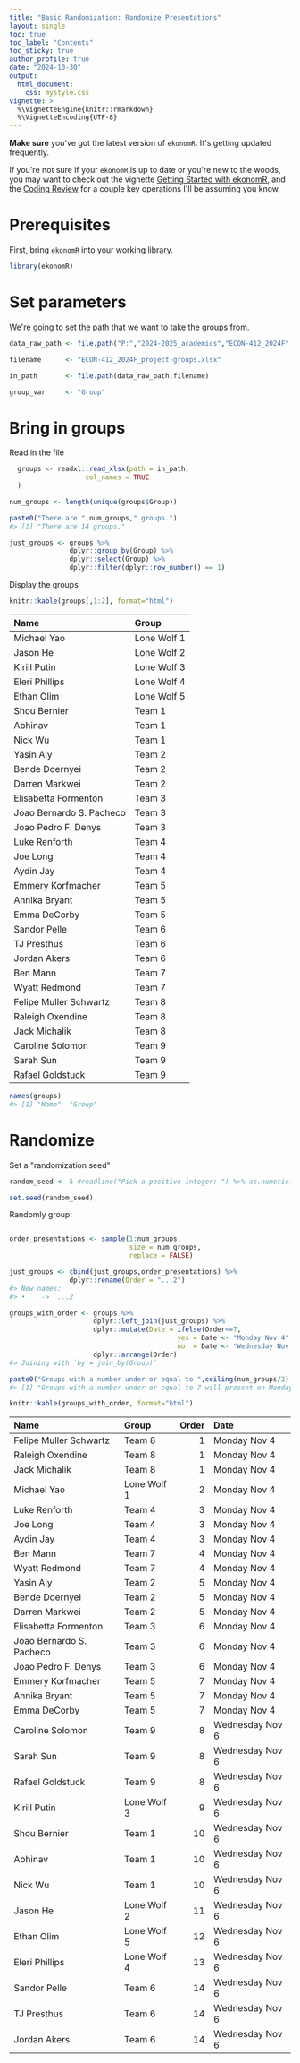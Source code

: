 ```yaml
---
title: "Basic Randomization: Randomize Presentations"
layout: single
toc: true
toc_label: "Contents"
toc_sticky: true
author_profile: true
date: "2024-10-30"
output: 
  html_document:
    css: mystyle.css
vignette: >
  %\VignetteEngine{knitr::rmarkdown}
  %\VignetteEncoding{UTF-8}
---
```



**Make sure** you've got the latest version of `ekonomR`. It's getting updated frequently. 

If you're not sure if your `ekonomR` is up to date or you're new to the woods, you may want to check out the vignette [Getting Started with ekonomR](https://stallman-j.github.io/ekonomR/vignettes/getting-started-with-ekonomR/), and the [Coding Review](https://stallman-j.github.io/ekonomR/vignettes/coding-review/) for a couple key operations I'll be assuming you know.


# Prerequisites

First, bring `ekonomR` into your working library.


``` r
library(ekonomR)
```

# Set parameters

We're going to set the path that we want to take the groups from. 


``` r
data_raw_path <- file.path("P:","2024-2025_academics","ECON-412_2024F","attendance")

filename      <- "ECON-412_2024F_project-groups.xlsx"

in_path       <- file.path(data_raw_path,filename)

group_var     <- "Group"
```

# Bring in groups

Read in the file

``` r
  groups <- readxl::read_xlsx(path = in_path,
                   col_names = TRUE
  )

num_groups <- length(unique(groups$Group))

paste0("There are ",num_groups," groups.")
#> [1] "There are 14 groups."

just_groups <- groups %>%
               dplyr::group_by(Group) %>%
               dplyr::select(Group) %>%
               dplyr::filter(dplyr::row_number() == 1)
```

Display the groups


``` r
knitr::kable(groups[,1:2], format="html")
```

<table>
 <thead>
  <tr>
   <th style="text-align:left;"> Name </th>
   <th style="text-align:left;"> Group </th>
  </tr>
 </thead>
<tbody>
  <tr>
   <td style="text-align:left;"> Michael Yao </td>
   <td style="text-align:left;"> Lone Wolf 1 </td>
  </tr>
  <tr>
   <td style="text-align:left;"> Jason He </td>
   <td style="text-align:left;"> Lone Wolf 2 </td>
  </tr>
  <tr>
   <td style="text-align:left;"> Kirill Putin </td>
   <td style="text-align:left;"> Lone Wolf 3 </td>
  </tr>
  <tr>
   <td style="text-align:left;"> Eleri Phillips </td>
   <td style="text-align:left;"> Lone Wolf 4 </td>
  </tr>
  <tr>
   <td style="text-align:left;"> Ethan Olim </td>
   <td style="text-align:left;"> Lone Wolf 5 </td>
  </tr>
  <tr>
   <td style="text-align:left;"> Shou Bernier </td>
   <td style="text-align:left;"> Team 1 </td>
  </tr>
  <tr>
   <td style="text-align:left;"> Abhinav </td>
   <td style="text-align:left;"> Team 1 </td>
  </tr>
  <tr>
   <td style="text-align:left;"> Nick Wu </td>
   <td style="text-align:left;"> Team 1 </td>
  </tr>
  <tr>
   <td style="text-align:left;"> Yasin Aly </td>
   <td style="text-align:left;"> Team 2 </td>
  </tr>
  <tr>
   <td style="text-align:left;"> Bende Doernyei </td>
   <td style="text-align:left;"> Team 2 </td>
  </tr>
  <tr>
   <td style="text-align:left;"> Darren Markwei </td>
   <td style="text-align:left;"> Team 2 </td>
  </tr>
  <tr>
   <td style="text-align:left;"> Elisabetta Formenton </td>
   <td style="text-align:left;"> Team 3 </td>
  </tr>
  <tr>
   <td style="text-align:left;"> Joao Bernardo S. Pacheco </td>
   <td style="text-align:left;"> Team 3 </td>
  </tr>
  <tr>
   <td style="text-align:left;"> Joao Pedro F. Denys </td>
   <td style="text-align:left;"> Team 3 </td>
  </tr>
  <tr>
   <td style="text-align:left;"> Luke Renforth </td>
   <td style="text-align:left;"> Team 4 </td>
  </tr>
  <tr>
   <td style="text-align:left;"> Joe Long </td>
   <td style="text-align:left;"> Team 4 </td>
  </tr>
  <tr>
   <td style="text-align:left;"> Aydin Jay </td>
   <td style="text-align:left;"> Team 4 </td>
  </tr>
  <tr>
   <td style="text-align:left;"> Emmery Korfmacher </td>
   <td style="text-align:left;"> Team 5 </td>
  </tr>
  <tr>
   <td style="text-align:left;"> Annika Bryant </td>
   <td style="text-align:left;"> Team 5 </td>
  </tr>
  <tr>
   <td style="text-align:left;"> Emma DeCorby </td>
   <td style="text-align:left;"> Team 5 </td>
  </tr>
  <tr>
   <td style="text-align:left;"> Sandor Pelle </td>
   <td style="text-align:left;"> Team 6 </td>
  </tr>
  <tr>
   <td style="text-align:left;"> TJ Presthus </td>
   <td style="text-align:left;"> Team 6 </td>
  </tr>
  <tr>
   <td style="text-align:left;"> Jordan Akers </td>
   <td style="text-align:left;"> Team 6 </td>
  </tr>
  <tr>
   <td style="text-align:left;"> Ben Mann </td>
   <td style="text-align:left;"> Team 7 </td>
  </tr>
  <tr>
   <td style="text-align:left;"> Wyatt Redmond </td>
   <td style="text-align:left;"> Team 7 </td>
  </tr>
  <tr>
   <td style="text-align:left;"> Felipe Muller Schwartz </td>
   <td style="text-align:left;"> Team 8 </td>
  </tr>
  <tr>
   <td style="text-align:left;"> Raleigh Oxendine </td>
   <td style="text-align:left;"> Team 8 </td>
  </tr>
  <tr>
   <td style="text-align:left;"> Jack Michalik </td>
   <td style="text-align:left;"> Team 8 </td>
  </tr>
  <tr>
   <td style="text-align:left;"> Caroline Solomon </td>
   <td style="text-align:left;"> Team 9 </td>
  </tr>
  <tr>
   <td style="text-align:left;"> Sarah Sun </td>
   <td style="text-align:left;"> Team 9 </td>
  </tr>
  <tr>
   <td style="text-align:left;"> Rafael Goldstuck </td>
   <td style="text-align:left;"> Team 9 </td>
  </tr>
</tbody>
</table>



``` r
names(groups)
#> [1] "Name"  "Group"
```


# Randomize
Set a "randomization seed"


``` r
random_seed <- 5 #readline("Pick a positive integer: ") %>% as.numeric()

set.seed(random_seed)
```

Randomly group:


``` r

order_presentations <- sample(1:num_groups,
                              size = num_groups,
                              replace = FALSE)

just_groups <- cbind(just_groups,order_presentations) %>%
               dplyr::rename(Order = "...2")
#> New names:
#> • `` -> `...2`
```



``` r
groups_with_order <- groups %>%
                     dplyr::left_join(just_groups) %>%
                     dplyr::mutate(Date = ifelse(Order<=7,
                                          yes = Date <- "Monday Nov 4",
                                          no  = Date <- "Wednesday Nov 6")) %>%
                     dplyr::arrange(Order)
#> Joining with `by = join_by(Group)`

paste0("Groups with a number under or equal to ",ceiling(num_groups/2), " will present on Monday.")
#> [1] "Groups with a number under or equal to 7 will present on Monday."

knitr::kable(groups_with_order, format="html")
```

<table>
 <thead>
  <tr>
   <th style="text-align:left;"> Name </th>
   <th style="text-align:left;"> Group </th>
   <th style="text-align:right;"> Order </th>
   <th style="text-align:left;"> Date </th>
  </tr>
 </thead>
<tbody>
  <tr>
   <td style="text-align:left;"> Felipe Muller Schwartz </td>
   <td style="text-align:left;"> Team 8 </td>
   <td style="text-align:right;"> 1 </td>
   <td style="text-align:left;"> Monday Nov 4 </td>
  </tr>
  <tr>
   <td style="text-align:left;"> Raleigh Oxendine </td>
   <td style="text-align:left;"> Team 8 </td>
   <td style="text-align:right;"> 1 </td>
   <td style="text-align:left;"> Monday Nov 4 </td>
  </tr>
  <tr>
   <td style="text-align:left;"> Jack Michalik </td>
   <td style="text-align:left;"> Team 8 </td>
   <td style="text-align:right;"> 1 </td>
   <td style="text-align:left;"> Monday Nov 4 </td>
  </tr>
  <tr>
   <td style="text-align:left;"> Michael Yao </td>
   <td style="text-align:left;"> Lone Wolf 1 </td>
   <td style="text-align:right;"> 2 </td>
   <td style="text-align:left;"> Monday Nov 4 </td>
  </tr>
  <tr>
   <td style="text-align:left;"> Luke Renforth </td>
   <td style="text-align:left;"> Team 4 </td>
   <td style="text-align:right;"> 3 </td>
   <td style="text-align:left;"> Monday Nov 4 </td>
  </tr>
  <tr>
   <td style="text-align:left;"> Joe Long </td>
   <td style="text-align:left;"> Team 4 </td>
   <td style="text-align:right;"> 3 </td>
   <td style="text-align:left;"> Monday Nov 4 </td>
  </tr>
  <tr>
   <td style="text-align:left;"> Aydin Jay </td>
   <td style="text-align:left;"> Team 4 </td>
   <td style="text-align:right;"> 3 </td>
   <td style="text-align:left;"> Monday Nov 4 </td>
  </tr>
  <tr>
   <td style="text-align:left;"> Ben Mann </td>
   <td style="text-align:left;"> Team 7 </td>
   <td style="text-align:right;"> 4 </td>
   <td style="text-align:left;"> Monday Nov 4 </td>
  </tr>
  <tr>
   <td style="text-align:left;"> Wyatt Redmond </td>
   <td style="text-align:left;"> Team 7 </td>
   <td style="text-align:right;"> 4 </td>
   <td style="text-align:left;"> Monday Nov 4 </td>
  </tr>
  <tr>
   <td style="text-align:left;"> Yasin Aly </td>
   <td style="text-align:left;"> Team 2 </td>
   <td style="text-align:right;"> 5 </td>
   <td style="text-align:left;"> Monday Nov 4 </td>
  </tr>
  <tr>
   <td style="text-align:left;"> Bende Doernyei </td>
   <td style="text-align:left;"> Team 2 </td>
   <td style="text-align:right;"> 5 </td>
   <td style="text-align:left;"> Monday Nov 4 </td>
  </tr>
  <tr>
   <td style="text-align:left;"> Darren Markwei </td>
   <td style="text-align:left;"> Team 2 </td>
   <td style="text-align:right;"> 5 </td>
   <td style="text-align:left;"> Monday Nov 4 </td>
  </tr>
  <tr>
   <td style="text-align:left;"> Elisabetta Formenton </td>
   <td style="text-align:left;"> Team 3 </td>
   <td style="text-align:right;"> 6 </td>
   <td style="text-align:left;"> Monday Nov 4 </td>
  </tr>
  <tr>
   <td style="text-align:left;"> Joao Bernardo S. Pacheco </td>
   <td style="text-align:left;"> Team 3 </td>
   <td style="text-align:right;"> 6 </td>
   <td style="text-align:left;"> Monday Nov 4 </td>
  </tr>
  <tr>
   <td style="text-align:left;"> Joao Pedro F. Denys </td>
   <td style="text-align:left;"> Team 3 </td>
   <td style="text-align:right;"> 6 </td>
   <td style="text-align:left;"> Monday Nov 4 </td>
  </tr>
  <tr>
   <td style="text-align:left;"> Emmery Korfmacher </td>
   <td style="text-align:left;"> Team 5 </td>
   <td style="text-align:right;"> 7 </td>
   <td style="text-align:left;"> Monday Nov 4 </td>
  </tr>
  <tr>
   <td style="text-align:left;"> Annika Bryant </td>
   <td style="text-align:left;"> Team 5 </td>
   <td style="text-align:right;"> 7 </td>
   <td style="text-align:left;"> Monday Nov 4 </td>
  </tr>
  <tr>
   <td style="text-align:left;"> Emma DeCorby </td>
   <td style="text-align:left;"> Team 5 </td>
   <td style="text-align:right;"> 7 </td>
   <td style="text-align:left;"> Monday Nov 4 </td>
  </tr>
  <tr>
   <td style="text-align:left;"> Caroline Solomon </td>
   <td style="text-align:left;"> Team 9 </td>
   <td style="text-align:right;"> 8 </td>
   <td style="text-align:left;"> Wednesday Nov 6 </td>
  </tr>
  <tr>
   <td style="text-align:left;"> Sarah Sun </td>
   <td style="text-align:left;"> Team 9 </td>
   <td style="text-align:right;"> 8 </td>
   <td style="text-align:left;"> Wednesday Nov 6 </td>
  </tr>
  <tr>
   <td style="text-align:left;"> Rafael Goldstuck </td>
   <td style="text-align:left;"> Team 9 </td>
   <td style="text-align:right;"> 8 </td>
   <td style="text-align:left;"> Wednesday Nov 6 </td>
  </tr>
  <tr>
   <td style="text-align:left;"> Kirill Putin </td>
   <td style="text-align:left;"> Lone Wolf 3 </td>
   <td style="text-align:right;"> 9 </td>
   <td style="text-align:left;"> Wednesday Nov 6 </td>
  </tr>
  <tr>
   <td style="text-align:left;"> Shou Bernier </td>
   <td style="text-align:left;"> Team 1 </td>
   <td style="text-align:right;"> 10 </td>
   <td style="text-align:left;"> Wednesday Nov 6 </td>
  </tr>
  <tr>
   <td style="text-align:left;"> Abhinav </td>
   <td style="text-align:left;"> Team 1 </td>
   <td style="text-align:right;"> 10 </td>
   <td style="text-align:left;"> Wednesday Nov 6 </td>
  </tr>
  <tr>
   <td style="text-align:left;"> Nick Wu </td>
   <td style="text-align:left;"> Team 1 </td>
   <td style="text-align:right;"> 10 </td>
   <td style="text-align:left;"> Wednesday Nov 6 </td>
  </tr>
  <tr>
   <td style="text-align:left;"> Jason He </td>
   <td style="text-align:left;"> Lone Wolf 2 </td>
   <td style="text-align:right;"> 11 </td>
   <td style="text-align:left;"> Wednesday Nov 6 </td>
  </tr>
  <tr>
   <td style="text-align:left;"> Ethan Olim </td>
   <td style="text-align:left;"> Lone Wolf 5 </td>
   <td style="text-align:right;"> 12 </td>
   <td style="text-align:left;"> Wednesday Nov 6 </td>
  </tr>
  <tr>
   <td style="text-align:left;"> Eleri Phillips </td>
   <td style="text-align:left;"> Lone Wolf 4 </td>
   <td style="text-align:right;"> 13 </td>
   <td style="text-align:left;"> Wednesday Nov 6 </td>
  </tr>
  <tr>
   <td style="text-align:left;"> Sandor Pelle </td>
   <td style="text-align:left;"> Team 6 </td>
   <td style="text-align:right;"> 14 </td>
   <td style="text-align:left;"> Wednesday Nov 6 </td>
  </tr>
  <tr>
   <td style="text-align:left;"> TJ Presthus </td>
   <td style="text-align:left;"> Team 6 </td>
   <td style="text-align:right;"> 14 </td>
   <td style="text-align:left;"> Wednesday Nov 6 </td>
  </tr>
  <tr>
   <td style="text-align:left;"> Jordan Akers </td>
   <td style="text-align:left;"> Team 6 </td>
   <td style="text-align:right;"> 14 </td>
   <td style="text-align:left;"> Wednesday Nov 6 </td>
  </tr>
</tbody>
</table>


